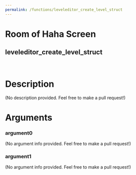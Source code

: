 ```yaml
---
permalink: /functions/leveleditor_create_level_struct
---
```

# Room of Haha Screen  
## leveleditor_create_level_struct  
&nbsp;  
# Description  
(No description provided. Feel free to make a pull request!) 
&nbsp;  
# Arguments
### argument0
(No argument info provided. Feel free to make a pull request!)
&nbsp;  
### argument1
(No argument info provided. Feel free to make a pull request!)
&nbsp;  


